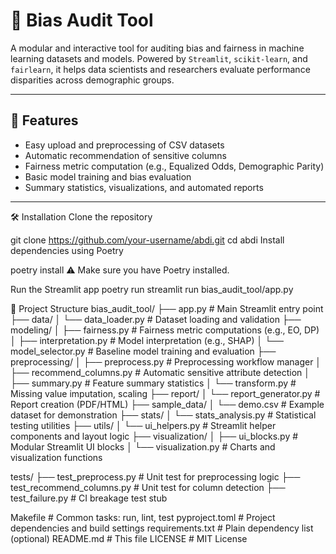 # 🧮 Bias Audit Tool

A modular and interactive tool for auditing bias and fairness in machine learning datasets and models. Powered by `Streamlit`, `scikit-learn`, and `fairlearn`, it helps data scientists and researchers evaluate performance disparities across demographic groups.

---

## 🚀 Features

- Easy upload and preprocessing of CSV datasets
- Automatic recommendation of sensitive columns
- Fairness metric computation (e.g., Equalized Odds, Demographic Parity)
- Basic model training and bias evaluation
- Summary statistics, visualizations, and automated reports

---

🛠️ Installation
Clone the repository

git clone https://github.com/your-username/abdi.git
cd abdi
Install dependencies using Poetry

poetry install
⚠️ Make sure you have Poetry installed.

Run the Streamlit app
poetry run streamlit run bias_audit_tool/app.py

📁 Project Structure
bias_audit_tool/
├── app.py                         # Main Streamlit entry point
├── data/
│   └── data_loader.py             # Dataset loading and validation
├── modeling/
│   ├── fairness.py                # Fairness metric computations (e.g., EO, DP)
│   ├── interpretation.py          # Model interpretation (e.g., SHAP)
│   └── model_selector.py          # Baseline model training and evaluation
├── preprocessing/
│   ├── preprocess.py              # Preprocessing workflow manager
│   ├── recommend_columns.py       # Automatic sensitive attribute detection
│   ├── summary.py                 # Feature summary statistics
│   └── transform.py               # Missing value imputation, scaling
├── report/
│   └── report_generator.py        # Report creation (PDF/HTML)
├── sample_data/
│   └── demo.csv                   # Example dataset for demonstration
├── stats/
│   └── stats_analysis.py          # Statistical testing utilities
├── utils/
│   └── ui_helpers.py              # Streamlit helper components and layout logic
├── visualization/
│   ├── ui_blocks.py               # Modular Streamlit UI blocks
│   └── visualization.py           # Charts and visualization functions

tests/
├── test_preprocess.py             # Unit test for preprocessing logic
├── test_recommend_columns.py      # Unit test for column detection
├── test_failure.py                # CI breakage test stub

Makefile                           # Common tasks: run, lint, test
pyproject.toml                     # Project dependencies and build settings
requirements.txt                   # Plain dependency list (optional)
README.md                          # This file
LICENSE                            # MIT License

